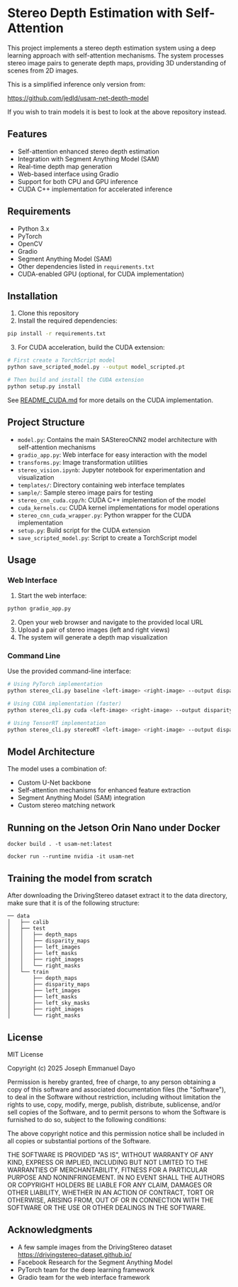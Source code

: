 # Stereo Depth Estimation with Self-Attention

This project implements a stereo depth estimation system using a deep learning approach with self-attention mechanisms. The system processes stereo image pairs to generate depth maps, providing 3D understanding of scenes from 2D images.

This is a simplified inference only version from:

https://github.com/jedld/usam-net-depth-model

If you wish to train models it is best to look at the above repository instead.

## Features

- Self-attention enhanced stereo depth estimation
- Integration with Segment Anything Model (SAM)
- Real-time depth map generation
- Web-based interface using Gradio
- Support for both CPU and GPU inference
- CUDA C++ implementation for accelerated inference

## Requirements

- Python 3.x
- PyTorch
- OpenCV
- Gradio
- Segment Anything Model (SAM)
- Other dependencies listed in `requirements.txt`
- CUDA-enabled GPU (optional, for CUDA implementation)

## Installation

1. Clone this repository
2. Install the required dependencies:
```bash
pip install -r requirements.txt
```

3. For CUDA acceleration, build the CUDA extension:
```bash
# First create a TorchScript model
python save_scripted_model.py --output model_scripted.pt

# Then build and install the CUDA extension
python setup.py install
```

See [README_CUDA.md](README_CUDA.md) for more details on the CUDA implementation.

## Project Structure

- `model.py`: Contains the main SAStereoCNN2 model architecture with self-attention mechanisms
- `gradio_app.py`: Web interface for easy interaction with the model
- `transforms.py`: Image transformation utilities
- `stereo_vision.ipynb`: Jupyter notebook for experimentation and visualization
- `templates/`: Directory containing web interface templates
- `sample/`: Sample stereo image pairs for testing
- `stereo_cnn_cuda.cpp/h`: CUDA C++ implementation of the model
- `cuda_kernels.cu`: CUDA kernel implementations for model operations
- `stereo_cnn_cuda_wrapper.py`: Python wrapper for the CUDA implementation
- `setup.py`: Build script for the CUDA extension
- `save_scripted_model.py`: Script to create a TorchScript model

## Usage

### Web Interface

1. Start the web interface:
```bash
python gradio_app.py
```

2. Open your web browser and navigate to the provided local URL
3. Upload a pair of stereo images (left and right views)
4. The system will generate a depth map visualization

### Command Line

Use the provided command-line interface:

```bash
# Using PyTorch implementation
python stereo_cli.py baseline <left-image> <right-image> --output disparity.png

# Using CUDA implementation (faster)
python stereo_cli.py cuda <left-image> <right-image> --output disparity.png --benchmark

# Using TensorRT implementation
python stereo_cli.py stereoRT <left-image> <right-image> --output disparity.png --benchmark
```

## Model Architecture

The model uses a combination of:
- Custom U-Net backbone
- Self-attention mechanisms for enhanced feature extraction
- Segment Anything Model (SAM) integration
- Custom stereo matching network

## Running on the Jetson Orin Nano under Docker 

```
docker build . -t usam-net:latest
```

```
docker run --runtime nvidia -it usam-net 
```

## Training the model from scratch

After downloading the DrivingStereo dataset extract it to the data directory, make sure
that it is of the following structure:

```
── data
│   ├── calib
│   ├── test
│   │   ├── depth_maps
│   │   ├── disparity_maps
│   │   ├── left_images
│   │   ├── left_masks
│   │   ├── right_images
│   │   └── right_masks
│   └── train
│       ├── depth_maps
│       ├── disparity_maps
│       ├── left_images
│       ├── left_masks
│       ├── left_sky_masks
│       ├── right_images
│       └── right_masks
```

## License

MIT License

Copyright (c) 2025 Joseph Emmanuel Dayo

Permission is hereby granted, free of charge, to any person obtaining a copy
of this software and associated documentation files (the "Software"), to deal
in the Software without restriction, including without limitation the rights
to use, copy, modify, merge, publish, distribute, sublicense, and/or sell
copies of the Software, and to permit persons to whom the Software is
furnished to do so, subject to the following conditions:

The above copyright notice and this permission notice shall be included in all
copies or substantial portions of the Software.

THE SOFTWARE IS PROVIDED "AS IS", WITHOUT WARRANTY OF ANY KIND, EXPRESS OR
IMPLIED, INCLUDING BUT NOT LIMITED TO THE WARRANTIES OF MERCHANTABILITY,
FITNESS FOR A PARTICULAR PURPOSE AND NONINFRINGEMENT. IN NO EVENT SHALL THE
AUTHORS OR COPYRIGHT HOLDERS BE LIABLE FOR ANY CLAIM, DAMAGES OR OTHER
LIABILITY, WHETHER IN AN ACTION OF CONTRACT, TORT OR OTHERWISE, ARISING FROM,
OUT OF OR IN CONNECTION WITH THE SOFTWARE OR THE USE OR OTHER DEALINGS IN THE
SOFTWARE.

## Acknowledgments
- A few sample images from the DrivingStereo dataset https://drivingstereo-dataset.github.io/
- Facebook Research for the Segment Anything Model
- PyTorch team for the deep learning framework
- Gradio team for the web interface framework
